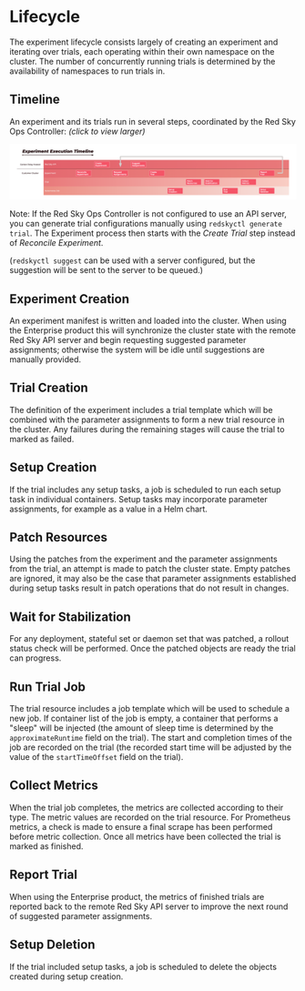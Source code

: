 # Lifecycle

The experiment lifecycle consists largely of creating an experiment and iterating over trials, each operating within their own namespace on the cluster. The number of concurrently running trials is determined by the availability of namespaces to run trials in.

## Timeline

An experiment and its trials run in several steps, coordinated by the Red Sky Ops Controller: _(click to view larger)_

[![Timeline](images/timeline.png)](images/timeline.png)

Note: If the Red Sky Ops Controller is not configured to use an API server, you can generate trial configurations manually using `redskyctl generate trial`. The Experiment process then starts with the _Create Trial_ step instead of _Reconcile Experiment_.

(`redskyctl suggest` can be used with a server configured, but the suggestion will be sent to the server to be queued.)

## Experiment Creation

An experiment manifest is written and loaded into the cluster. When using the Enterprise product this will synchronize the cluster state with the remote Red Sky API server and begin requesting suggested parameter assignments; otherwise the system will be idle until suggestions are manually provided.

## Trial Creation

The definition of the experiment includes a trial template which will be combined with the parameter assignments to form a new trial resource in the cluster. Any failures during the remaining stages will cause the trial to marked as failed.

## Setup Creation

If the trial includes any setup tasks, a job is scheduled to run each setup task in individual containers. Setup tasks may incorporate parameter assignments, for example as a value in a Helm chart.

## Patch Resources

Using the patches from the experiment and the parameter assignments from the trial, an attempt is made to patch the cluster state. Empty patches are ignored, it may also be the case that parameter assignments established during setup tasks result in patch operations that do not result in changes.

## Wait for Stabilization

For any deployment, stateful set or daemon set that was patched, a rollout status check will be performed. Once the patched objects are ready the trial can progress.

## Run Trial Job

The trial resource includes a job template which will be used to schedule a new job. If container list of the job is empty, a container that performs a "sleep" will be injected (the amount of sleep time is determined by the `approximateRuntime` field on the trial). The start and completion times of the job are recorded on the trial (the recorded start time will be adjusted by the value of the `startTimeOffset` field on the trial).

## Collect Metrics

When the trial job completes, the metrics are collected according to their type. The metric values are recorded on the trial resource. For Prometheus metrics, a check is made to ensure a final scrape has been performed before metric collection. Once all metrics have been collected the trial is marked as finished.

## Report Trial

When using the Enterprise product, the metrics of finished trials are reported back to the remote Red Sky API server to improve the next round of suggested parameter assignments.

## Setup Deletion

If the trial included setup tasks, a job is scheduled to delete the objects created during setup creation.
